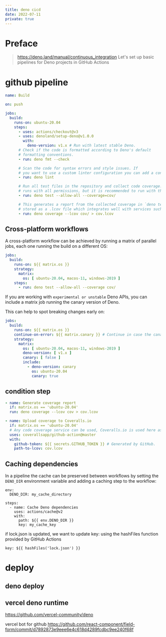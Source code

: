 ```yaml
---
title: deno cicd
date: 2022-07-11
private: true
---
```

# Preface
> https://deno.land/manual/continuous_integration
Let's set up basic pipelines for Deno projects in GitHub Actions

# github pipeline

```yml
name: Build

on: push

jobs:
  build:
    runs-on: ubuntu-20.04
    steps:
      - uses: actions/checkout@v3
      - uses: denoland/setup-deno@v1.0.0
        with:
          deno-version: v1.x # Run with latest stable Deno.
      # Check if the code is formatted according to Deno's default
      # formatting conventions.
      - run: deno fmt --check

      # Scan the code for syntax errors and style issues. If
      # you want to use a custom linter configuration you can add a configuration file with --config <myconfig>
      - run: deno lint

      # Run all test files in the repository and collect code coverage. The example
      # runs with all permissions, but it is recommended to run with the minimal permissions your program needs (for example --allow-read).
      - run: deno test --allow-all --coverage=cov/

      # This generates a report from the collected coverage in `deno test --coverage`. It is
      # stored as a .lcov file which integrates well with services such as Codecov, Coveralls and Travis CI.
      - run: deno coverage --lcov cov/ > cov.lcov
```

## Cross-platform workflows
A cross-platform workflow can be achieved by running a matrix of parallel jobs, each one running the build on a different OS:

```yaml
jobs:
  build:
    runs-on: ${{ matrix.os }}
    strategy:
      matrix:
        os: [ ubuntu-20.04, macos-11, windows-2019 ]
    steps:
      - run: deno test --allow-all --coverage cov/
```

If you are working with `experimental or unstable` Deno APIs, you can include a matrix job running the canary version of Deno. 

This can help to spot breaking changes early on:

```yaml
jobs:
  build:
    runs-on: ${{ matrix.os }}
    continue-on-error: ${{ matrix.canary }} # Continue in case the canary run does not succeed
    strategy:
      matrix:
        os: [ ubuntu-20.04, macos-11, windows-2019 ]
        deno-version: [ v1.x ]
        canary: [ false ]
        include: 
          - deno-version: canary
            os: ubuntu-20.04
            canary: true
```

## condition step

```yaml
- name: Generate coverage report
  if: matrix.os == 'ubuntu-20.04'
  run: deno coverage --lcov cov > cov.lcov

- name: Upload coverage to Coveralls.io
  if: matrix.os == 'ubuntu-20.04'
  # Any code coverage service can be used, Coveralls.io is used here as an example.
  uses: coverallsapp/github-action@master
  with:
    github-token: ${{ secrets.GITHUB_TOKEN }} # Generated by GitHub.
    path-to-lcov: cov.lcov
```
## Caching dependencies
In a pipeline the cache can be preserved between workflows by setting the `DENO_DIR` environment variable and adding a caching step to the workflow:

    env:
      DENO_DIR: my_cache_directory

    steps:
      - name: Cache Deno dependencies 
        uses: actions/cache@v2
        with:
          path: ${{ env.DENO_DIR }}
          key: my_cache_key

if lock.json is updated, we want to update key:  using the hashFiles function provided by GitHub Actions

    key: ${{ hashFiles('lock.json') }}



# deploy
## deno deploy
## vercel deno runtime
https://github.com/vercel-community/deno

vercel bot for github
https://github.com/react-component/field-form/commit/d7892873e9eee6e4c618d4289fcdbc9ee240f68f